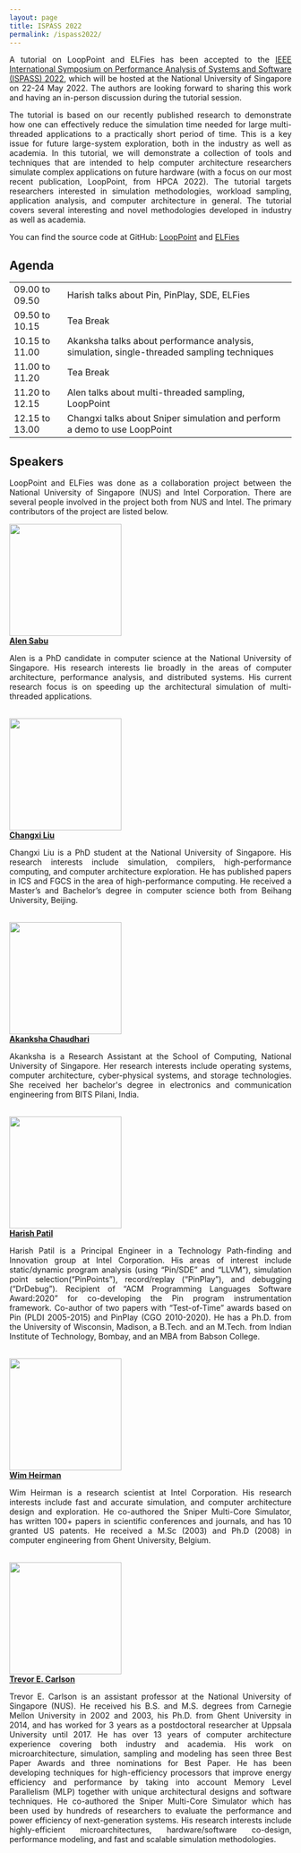 ```yaml
---
layout: page
title: ISPASS 2022
permalink: /ispass2022/
---
```


<p align="justify">A tutorial on LoopPoint and ELFies has been accepted to the <a href="https://ispass.org/ispass2022/" target="_blank">IEEE International Symposium on Performance Analysis of Systems and Software (ISPASS) 2022</a>, which will be hosted at the National University of Singapore on 22-24 May 2022. The authors are looking forward to sharing this work and having an in-person discussion during the tutorial session.</p>

<p align="justify">The tutorial is based on our recently published research to demonstrate how one can effectively reduce the simulation time needed for large multi-threaded applications to a practically short period of time. This is a key issue for future large-system exploration, both in the industry as well as academia. In this tutorial, we will demonstrate a collection of tools and techniques that are intended to help computer architecture researchers simulate complex applications on future hardware (with a focus on our most recent publication, LoopPoint, from HPCA 2022). The tutorial targets researchers interested in simulation methodologies, workload sampling, application analysis, and computer architecture in general. The tutorial covers several interesting and novel methodologies developed in industry as well as academia.</p>

You can find the source code at GitHub:
<a href="https://github.com/nus-comparch/looppoint" target="_blank"> LoopPoint</a> and
<a href="https://github.com/intel/pinball2elf" target="_blank"> ELFies</a>

<h2>Agenda</h2>
<table style="width:100%">
<tr>
<td>09.00 to 09.50</td>
<td>Harish talks about Pin, PinPlay, SDE, ELFies </td>
</tr>
<tr>
<td>09.50 to 10.15 </td>
<td>Tea Break </td>
</tr>
<tr>
<td>10.15 to 11.00 </td>
<td>Akanksha talks about performance analysis, simulation, single-threaded sampling techniques </td>
</tr>
<tr>
<td>11.00 to 11.20 </td>
<td>Tea Break </td>
</tr>
<tr>
<td>11.20 to 12.15 </td>
<td>Alen talks about multi-threaded sampling, LoopPoint </td>
</tr>
<tr>
<td>12.15 to 13.00 </td>
<td>Changxi talks about Sniper simulation and perform a demo to use LoopPoint </td>
</tr>
</table>


<h2>Speakers</h2>
<p align="justify">LoopPoint and ELFies was done as a collaboration project between the National University of Singapore (NUS) and Intel Corporation. There are several people involved in the project both from NUS and Intel. The primary contributors of the project are listed below.</p>


<div class="container">
<img src='/img/alen.jpeg' width=200>
<div class="text">
<a href="https://alenks.github.io" target="_blank"> <b>Alen Sabu</b> </a><br>
<p align="justify">Alen is a PhD candidate in computer science at the National University of Singapore. His research interests lie broadly in the areas of computer architecture, performance analysis, and distributed systems. His current research focus is on speeding up the architectural simulation of multi-threaded applications.</p>
</div>
</div>
<br>
<div class="container">
<img src='/img/changxi.jpeg' width=200>
<div class="text">
<a href="https://github.com/Changxi-Liu" target="_blank"><b> Changxi Liu</b></a><br>
<p align="justify"> Changxi Liu is a PhD student at the National University of Singapore. His research interests include simulation, compilers, high-performance computing, and computer architecture exploration. He has published papers in ICS and FGCS in the area of high-performance computing. He received a Master’s and Bachelor’s degree in computer science both from Beihang University, Beijing.</p>
</div>
</div>
<br>
<div class="container">
<img src='/img/akanksha.jpeg' width=200>
<div class="text">
<a href="https://github.com/akankshac-073" target="_blank"><b> Akanksha Chaudhari</b></a><br>
<p align="justify"> Akanksha is a Research Assistant at the School of Computing, National University of Singapore. Her research interests include operating systems, computer architecture, cyber-physical systems, and storage technologies. She received her bachelor's degree in electronics and communication engineering from BITS Pilani, India.</p>
</div>
</div>
<br>
<div class="container">
<img src='/img/harish.jpeg' width=200>
<div class="text">
<a href="https://pages.cs.wisc.edu/~patil" target="_blank"><b> Harish Patil</b> </a> <br>
<p align="justify">Harish Patil is a  Principal Engineer in a  Technology Path-finding and Innovation group at Intel Corporation. His areas of interest include static/dynamic program analysis (using “Pin/SDE” and “LLVM”), simulation point selection(“PinPoints”), record/replay (“PinPlay”), and debugging (“DrDebug”). Recipient of “ACM Programming Languages Software Award:2020” for co-developing the Pin program instrumentation framework. Co-author of two papers with  “Test-of-Time” awards based on Pin (PLDI 2005-2015) and  PinPlay (CGO 2010-2020). He has a Ph.D. from the University of Wisconsin, Madison, a B.Tech. and an M.Tech. from Indian Institute of Technology, Bombay, and an MBA from Babson College.</p>
</div>
</div>
<br>
<div class="container">
<img src='/img/wim.jpeg' width=200>
<div class="text">
<a href="https://heirman.net" target="_blank"><b> Wim Heirman</b> </a><br>
<p align="justify">Wim Heirman is a research scientist at Intel Corporation. His research interests include fast and accurate simulation, and computer architecture design and exploration. He co-authored the Sniper Multi-Core Simulator, has written 100+ papers in scientific conferences and journals, and has 10 granted US patents. He received a M.Sc (2003) and Ph.D (2008) in computer engineering from Ghent University, Belgium.</p>
</div>
</div>
<br>
<div class="container">
<img src='/img/trevor.jpeg' width=200>
<div class="text">
<a href="https://www.comp.nus.edu.sg/~tcarlson/" target="_blank"><b> Trevor E. Carlson</b> </a><br>
<p align="justify">Trevor E. Carlson is an assistant professor at the National University of Singapore (NUS). He received his B.S. and M.S. degrees from Carnegie Mellon University in 2002 and 2003, his Ph.D. from Ghent University in 2014, and has worked for 3 years as a postdoctoral researcher at Uppsala University until 2017. He has over 13 years of computer architecture experience covering both industry and academia. His work on microarchitecture, simulation, sampling and modeling has seen three Best Paper Awards and three nominations for Best Paper. He has been developing techniques for high-efficiency processors that improve energy efficiency and performance by taking into account Memory Level Parallelism (MLP) together with unique architectural designs and software techniques. He co-authored the Sniper Multi-Core Simulator which has been used by hundreds of researchers to evaluate the performance and power efficiency of next-generation systems. His research interests include highly-efficient microarchitectures, hardware/software co-design, performance modeling, and fast and scalable simulation methodologies.</p>
</div>
</div>
